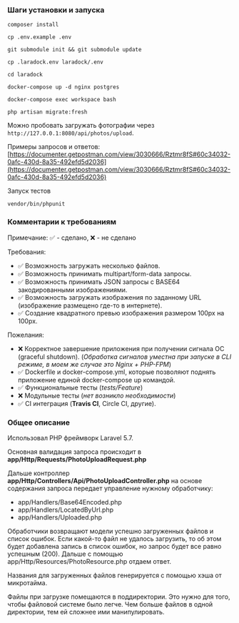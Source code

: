 ### Шаги установки и запуска

```
composer install
```
```
cp .env.example .env
```
```
git submodule init && git submodule update
```
``` 
cp .laradock.env laradock/.env
```
```
cd laradock
```
``` 
docker-compose up -d nginx postgres
```
``` 
docker-compose exec workspace bash
```
```  
php artisan migrate:fresh
```

 Можно пробовать загружать фотографии через `http://127.0.0.1:8080/api/photos/upload`.
 
 Примеры запросов и ответов:
 [https://documenter.getpostman.com/view/3030666/Rztmr8fS#60c34032-0afc-430d-8a35-492efd5d2036](https://documenter.getpostman.com/view/3030666/Rztmr8fS#60c34032-0afc-430d-8a35-492efd5d2036)
 
 Запуск тестов
 ```  
 vendor/bin/phpunit
 ```

### Комментарии к требованиям

Примечание: ✅ - сделано, ❌ - не сделано

Требования:
- ✅ Возможность загружать несколько файлов.
- ✅ Возможность принимать multipart/form-data запросы.
- ✅ Возможность принимать JSON запросы с BASE64 закодированными изображениями.
- ✅ Возможность загружать изображения по заданному URL (изображение размещено где-то в интернете).
- ✅ Создание квадратного превью изображения размером 100px на 100px.

Пожелания:
- ❌ Корректное завершение приложения при получении сигнала ОС (graceful shutdown). (_Обработка сигналов уместна при запуске в CLI режиме, в моем же случае это Nginx + PHP-FPM_)
- ✅ Dockerfile и docker-compose.yml, которые позволяют поднять приложение единой docker-compose up командой.
- ✅ Функциональные тесты (_tests/Feature_)
- ❌ Модульные тесты (_нет возникло необходимости_)
- ✅ CI интеграция (**Travis CI**, Circle CI, другие).

### Общее описание
Использовал PHP фреймворк Laravel 5.7.

Основная валидация запроса происходит в **app/Http/Requests/PhotoUploadRequest.php**

Дальше контроллер **app/Http/Controllers/Api/PhotoUploadController.php** на основе содержания запроса передает управление нужному обработчику:
- app/Handlers/Base64Encoded.php
- app/Handlers/LocatedByUrl.php
- app/Handlers/Uploaded.php

Обработчики возвращают модели успешно загруженных файлов и список ошибок. Если какой-то файл не удалось загрузить, то об этом будет добавлена запись в список ошибок, но запрос будет все равно успешным (200).
Дальше с помощью app/Http/Resources/PhotoResource.php отдаем ответ.

Названия для загруженных файлов генерируется с помощью хэша от микротайма.

Файлы при загрузке помещаются в поддиректории. Это нужно для того, чтобы файловой системе было легче. Чем больше файлов в одной директории, тем ей сложнее ими манипулировать.